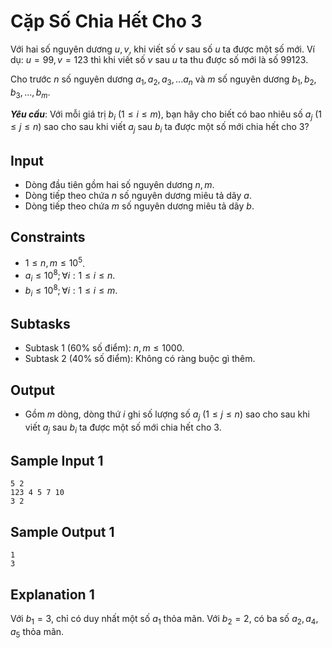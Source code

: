 # Cặp Số Chia Hết Cho 3

Với hai số nguyên dương $u,v$, khi viết số $v$ sau số $u$ ta được một số mới. Ví dụ: $u = 99, v = 123$ thì khi viết số $v$ sau $u$ ta thu được số mới là số $99123$.

Cho trước $n$ số nguyên dương $a_1, a_2, a_3, ... a_n$ và $m$ số nguyên dương $b_1, b_2, b_3, ..., b_m$. 

***Yêu cầu***: Với mỗi giá trị $b_i \ (1 \le i \le m)$, bạn hãy cho biết có bao nhiêu số $a_j \ (1 \le j \le n)$ sao cho sau khi viết $a_j$ sau $b_i$ ta được một số mới chia hết cho $3?$

## Input

- Dòng đầu tiên gồm hai số nguyên dương $n,m$.
- Dòng tiếp theo chứa $n$ số nguyên dương miêu tả dãy $a$. 
- Dòng tiếp theo chứa $m$ số nguyên dương miêu tả dãy $b$. 

## Constraints

- $1 \le n,m \le 10^5$.
- $a_i \le 10^8; \forall i: 1 \le i \le n$.
- $b_i \le 10^8; \forall i: 1 \le i \le m$.

## Subtasks

- Subtask $1$ ($60\%$ số điểm): $n,m \le 1000$.
- Subtask $2$ ($40\%$ số điểm): Không có ràng buộc gì thêm.

## Output

- Gồm $m$ dòng, dòng thứ $i$ ghi số lượng số $a_j \ (1 \le j \le n)$ sao cho sau khi viết $a_j$ sau $b_i$ ta được một số mới chia hết cho $3$.

## Sample Input 1

```
5 2
123 4 5 7 10
3 2
```

## Sample Output 1

```
1
3
```

## Explanation 1

Với $b_1 = 3,$ chỉ có duy nhất một số $a_1$ thỏa mãn.
Với $b_2 = 2,$ có ba số $a_2,a_4,a_5$ thỏa mãn.